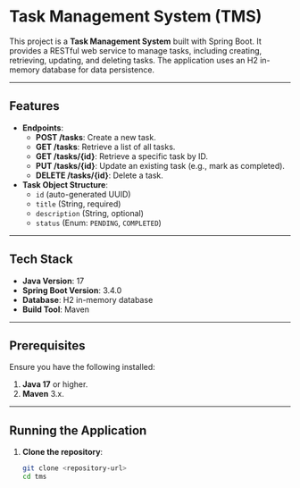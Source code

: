 # Task Management System (TMS)

This project is a **Task Management System** built with Spring Boot. It provides a RESTful web service to manage tasks, including creating, retrieving, updating, and deleting tasks. The application uses an H2 in-memory database for data persistence.

---

## Features
- **Endpoints**:
    - **POST /tasks**: Create a new task.
    - **GET /tasks**: Retrieve a list of all tasks.
    - **GET /tasks/{id}**: Retrieve a specific task by ID.
    - **PUT /tasks/{id}**: Update an existing task (e.g., mark as completed).
    - **DELETE /tasks/{id}**: Delete a task.
- **Task Object Structure**:
    - `id` (auto-generated UUID)
    - `title` (String, required)
    - `description` (String, optional)
    - `status` (Enum: `PENDING`, `COMPLETED`)

---

## Tech Stack
- **Java Version**: 17
- **Spring Boot Version**: 3.4.0
- **Database**: H2 in-memory database
- **Build Tool**: Maven

---

## Prerequisites
Ensure you have the following installed:
1. **Java 17** or higher.
2. **Maven** 3.x.

---

## Running the Application

1. **Clone the repository**:
   ```bash
   git clone <repository-url>
   cd tms
